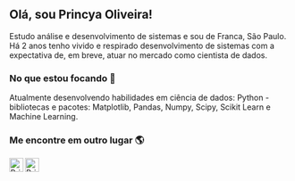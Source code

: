 ## Olá, sou Princya Oliveira!

Estudo análise e desenvolvimento de sistemas e sou de Franca, São Paulo.
Há 2 anos tenho vivido e respirado desenvolvimento de sistemas com a expectativa de, em breve, atuar no mercado como cientista de dados.

### No que estou focando 🚀
Atualmente desenvolvendo habilidades em ciência de dados: Python - bibliotecas e pacotes: Matplotlib, Pandas, Numpy, Scipy, Scikit Learn e Machine Learning.

### Me encontre em outro lugar 🌎

<a href="https://www.linkedin.com/in/princya-oliveira/" target="_blank">
  <img align="left" alt="Princya's LinkedIn" width="25px" src="https://cdn-icons.flaticon.com/png/512/3670/premium/3670167.png?token=exp=1634867106~hmac=c3cf36c1cc9c4bd6a2ab95786e9b9693" />
</a>

<a href="https://www.instagram.com/princyaoliveira/" target="_blank">
  <img align="left" alt="Princya's Instagram" width="25px" src="https://cdn-icons.flaticon.com/png/512/3955/premium/3955024.png?token=exp=1634867068~hmac=c09f85d6e95d7999cc1791a205452158" />
</a>


<!---
princya-oliveira/princya-oliveira is a ✨ special ✨ repository because its `README.md` (this file) appears on your GitHub profile.
You can click the Preview link to take a look at your changes.
--->
